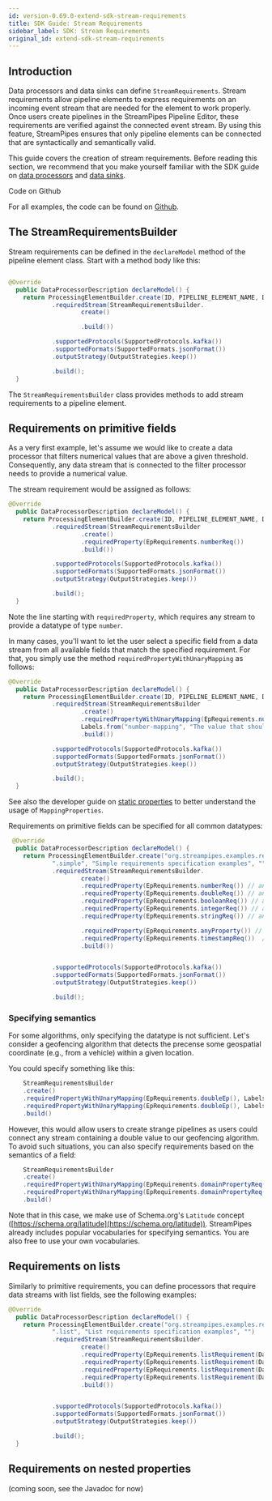 ```yaml
---
id: version-0.69.0-extend-sdk-stream-requirements
title: SDK Guide: Stream Requirements
sidebar_label: SDK: Stream Requirements
original_id: extend-sdk-stream-requirements
---
```


## Introduction

Data processors and data sinks can define ``StreamRequirements``. Stream requirements allow pipeline elements to express requirements on an incoming event stream that are needed for the element to work properly.
Once users create pipelines in the StreamPipes Pipeline Editor, these requirements are verified against the connected event stream.
By using this feature, StreamPipes ensures that only pipeline elements can be connected that are syntactically and semantically valid.

This guide covers the creation of stream requirements. Before reading this section, we recommend that you make yourself familiar with the SDK guide on [data processors](dev-guide-processor-sdk.md) and [data sinks](dev-guide-sink-sdk.md).

<div class="admonition tip">
<div class="admonition-title">Code on Github</div>
<p>For all examples, the code can be found on <a href="https://www.github.com/apache/incubator-streampipes-examples/tree/dev/streampipes-pipeline-elements-examples-processors-jvm/src/main/java/org/apache/streampipes/pe/examples/jvm/requirements/">Github</a>.</p>
</div>

## The StreamRequirementsBuilder

Stream requirements can be defined in the ``declareModel`` method of the pipeline element class. Start with a method body like this:

```java

@Override
  public DataProcessorDescription declareModel() {
    return ProcessingElementBuilder.create(ID, PIPELINE_ELEMENT_NAME, DESCRIPTION)
            .requiredStream(StreamRequirementsBuilder.
                    create()

                    .build())

            .supportedProtocols(SupportedProtocols.kafka())
            .supportedFormats(SupportedFormats.jsonFormat())
            .outputStrategy(OutputStrategies.keep())

            .build();
  }
```

The ``StreamRequirementsBuilder`` class provides methods to add stream requirements to a pipeline element.

## Requirements on primitive fields

As a very first example, let's assume we would like to create a data processor that filters numerical values that are above a given threshold.
Consequently, any data stream that is connected to the filter processor needs to provide a numerical value.

The stream requirement would be assigned as follows:

```java
@Override
  public DataProcessorDescription declareModel() {
    return ProcessingElementBuilder.create(ID, PIPELINE_ELEMENT_NAME, DESCRIPTION)
            .requiredStream(StreamRequirementsBuilder
                    .create()
                    .requiredProperty(EpRequirements.numberReq())
                    .build())

            .supportedProtocols(SupportedProtocols.kafka())
            .supportedFormats(SupportedFormats.jsonFormat())
            .outputStrategy(OutputStrategies.keep())

            .build();
  }
```

Note the line starting with ``requiredProperty``, which requires any stream to provide a datatype of type ``number``.

In many cases, you'll want to let the user select a specific field from a data stream from all available fields that match the specified requirement. For that, you simply use the method ``requiredPropertyWithUnaryMapping`` as follows:

```java
@Override
  public DataProcessorDescription declareModel() {
    return ProcessingElementBuilder.create(ID, PIPELINE_ELEMENT_NAME, DESCRIPTION)
            .requiredStream(StreamRequirementsBuilder
                    .create()
                    .requiredPropertyWithUnaryMapping(EpRequirements.numberReq(),
                    Labels.from("number-mapping", "The value that should be filtered", ""), PropertyScope.NONE)
                    .build())

            .supportedProtocols(SupportedProtocols.kafka())
            .supportedFormats(SupportedFormats.jsonFormat())
            .outputStrategy(OutputStrategies.keep())

            .build();
  }
```

See also the developer guide on [static properties](dev-guide-static-properties.md) to better understand the usage of ``MappingProperties``.

Requirements on primitive fields can be specified for all common datatypes:

```java
 @Override
  public DataProcessorDescription declareModel() {
    return ProcessingElementBuilder.create("org.streampipes.examples.requirements" +
            ".simple", "Simple requirements specification examples", "")
            .requiredStream(StreamRequirementsBuilder.
                    create()
                    .requiredProperty(EpRequirements.numberReq()) // any number
                    .requiredProperty(EpRequirements.doubleReq()) // any field of type double
                    .requiredProperty(EpRequirements.booleanReq()) // any field of type boolean
                    .requiredProperty(EpRequirements.integerReq()) // any field of type integer
                    .requiredProperty(EpRequirements.stringReq()) // any field of type string

                    .requiredProperty(EpRequirements.anyProperty()) // any field allowed (no restriction)
                    .requiredProperty(EpRequirements.timestampReq())  // any timestamp field
                    .build())


            .supportedProtocols(SupportedProtocols.kafka())
            .supportedFormats(SupportedFormats.jsonFormat())
            .outputStrategy(OutputStrategies.keep())

            .build();
```

### Specifying semantics

For some algorithms, only specifying the datatype is not sufficient. Let's consider a geofencing algorithm that detects the precense some geospatial coordinate (e.g., from a vehicle) within a given location.

You could specify something like this:

```java
    StreamRequirementsBuilder
    .create()
    .requiredPropertyWithUnaryMapping(EpRequirements.doubleEp(), Labels.from("mapping-latitude", "Latitude", ""), PropertyScope.NONE)
    .requiredPropertyWithUnaryMapping(EpRequirements.doubleEp(), Labels.from("mapping-longitude", "Longitude", ""), PropertyScope.NONE)
    .build()
```

However, this would allow users to create strange pipelines as users could connect any stream containing a double value to our geofencing algorithm.
To avoid such situations, you can also specify requirements based on the semantics of a field:

```java
    StreamRequirementsBuilder
    .create()
    .requiredPropertyWithUnaryMapping(EpRequirements.domainPropertyReq(SO.Latitude), Labels.from("mapping-latitude", "Latitude", ""), PropertyScope.NONE)
    .requiredPropertyWithUnaryMapping(EpRequirements.domainPropertyReq(SO.Longitude), Labels.from("mapping-longitude", "Longitude", ""), PropertyScope.NONE)
    .build()
```

Note that in this case, we make use of Schema.org's ``Latitude`` concept ([https://schema.org/latitude](https://schema.org/latitude)). StreamPipes already includes popular vocabularies for specifying semantics. You are also free to use your own vocabularies.


## Requirements on lists

Similarly to primitive requirements, you can define processors that require data streams with list fields, see the following examples:

```java
@Override
  public DataProcessorDescription declareModel() {
    return ProcessingElementBuilder.create("org.streampipes.examples.requirements" +
            ".list", "List requirements specification examples", "")
            .requiredStream(StreamRequirementsBuilder.
                    create()
                    .requiredProperty(EpRequirements.listRequirement(Datatypes.Integer))
                    .requiredProperty(EpRequirements.listRequirement(Datatypes.Double))
                    .requiredProperty(EpRequirements.listRequirement(Datatypes.Boolean))
                    .requiredProperty(EpRequirements.listRequirement(Datatypes.String))
                    .build())


            .supportedProtocols(SupportedProtocols.kafka())
            .supportedFormats(SupportedFormats.jsonFormat())
            .outputStrategy(OutputStrategies.keep())

            .build();
  }
```

## Requirements on nested properties

(coming soon, see the Javadoc for now)



